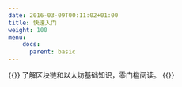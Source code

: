 ```yaml
---
date: 2016-03-09T00:11:02+01:00
title: 快速入门 
weight: 100
menu:
    docs:
      parent: basic
---
```


{{<adm type="info" title="提醒">}}
了解区块链和以太坊基础知识，零门槛阅读。
{{</adm>}}